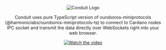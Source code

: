 <div align="center">

![Conduit Logo](https://github.com/user-attachments/assets/86fd5648-8c36-4a69-8c4c-f8acec27cf66)

Conduit uses pure TypeScript version of ouroboros-miniprotocols (@harmoniclabs/ouroboros-miniprotocols-ts) to connect to Cardano nodes IPC socket and transmit the data directly over WebSockets right into your web browser.

[![Watch the video](https://img.youtube.com/vi/1dMGIYvjdx0/0.jpg)](https://www.youtube.com/watch?v=1dMGIYvjdx0)

</div>

